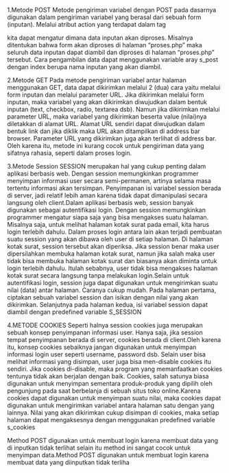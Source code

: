 1.Metode POST
Metode pengiriman variabel dengan POST pada dasarnya digunakan dalam pengiriman variabel yang berasal dari sebuah form (inputan). Melalui atribut action yang terdapat dalam tag <form> kita dapat mengatur dimana data inputan akan diproses. Misalnya ditentukan bahwa form akan diproses di halaman “proses.php” maka seluruh data inputan dapat diambil dan diproses di halaman “proses.php” tersebut. Cara pengambilan data dapat menggunakan variable aray s_post dengan index berupa nama inputan yang akan diambil.
  
2.Metode GET
Pada metode pengiriman variabel antar halaman menggunakan GET, data dapat dikirimkan melalui 2 (dua) cara yaitu melalui form inputan dan melalui parameter URL. Jika dikirimkan melalui form inputan, maka variabel yang akan dikirimkan diwujudkan dalam bentuk inputan (text, checkbox, radio, textarea dsb). Namun jika dikirimkan melalui parameter URL, maka variabel yang dikirimkan beserta value (nilai)nya diletakkan di alamat URL. Alamat URL sendiri dapat diwujudkan dalam bentuk link dan jika diklik maka URL akan ditampilkan di address bar browser. Parameter URL yang dikirimkan juga akan terlihat di address bar. Oleh karena itu, metode ini kurang cocok untuk pengiriman data yang sifatnya rahasia, seperti dalam proses login.
  
3.Metode Session
SESSION merupakan hal yang cukup penting dalam aplikasi berbasis web. Dengan session memungkinkan programmer menyimpan informasi user secara semi-permanen, artinya selama masa tertentu informasi akan tersimpan. Penyimpanan isi variabel session berada di server, jadi relatif lebih aman karena tidak dapat dimanipulasi secara langsung oleh client.Dalam aplikasi berbasis web, session banyak digunakan sebagai autentifikasi login. Dengan session memungkinkan programmer mengatur siapa saja yang bisa mengakses suatu halaman. Misalnya saja, untuk melihat halaman kotak surat pada email, kita harus login terlebih dahulu. Dalam proses login antara lain akan terjadi pembuatan suatu session yang akan dibawa oleh user di setiap halaman. Di halaman kotak surat, session tersebut akan diperiksa. Jika session benar maka user dipersilahkan membuka halaman kotak surat, namun jika salah maka user tidak bisa membuka halaman kotak surat dan biasanya akan diminta untuk login terlebih dahulu. Itulah sebabnya, user tidak bisa mengakses halaman kotak surat secara langsung tanpa melakukan login.Selain untuk autentifikasi login, session juga dapat digunakan untuk mengirimkan suatu nilai (data) antar halaman. Caranya cukup mudah. Pada halaman pertama, ciptakan sebuah variabel session dan isikan dengan nilai yang akan dikirimkan. Selanjutnya pada halaman kedua, isi variabel session dapat diambil dengan predefined variable S_SESSION
  
4.METODE COOKIES
Seperti halnya session cookies juga merupakan sebuah konsep penyimpanan informasi user. Hanya saja, jika session tempat penyimpanan berada di server, cookies berada di client.Oleh karena itu, konsep cookies sebaiknya jangan digunakan untuk menyimpan informasi login user seperti username, password dsb. Selain user bisa melihat informasi yang disimpan, user juga bisa men-disable cookies itu sendiri. Jika cookies di-disable, maka program yang memanfaatkan cookies tentunya tidak akan berjalan dengan baik. Cookies, salah satunya biasa digunakan untuk menyimpan sementara produk-produk yang dipilih oleh pengunjung pada saat berbelanja di sebuah situs toko online.Karena cookies dapat digunakan untuk menyimpan suatu nilai, maka cookies dapat digunakan untuk mengirimkan variabel antara halaman satu dengan yang lainnya. Nilai yang akan dikirimkan cukup disimpan di cookies, maka setiap halaman dapat mengaksesnya dengan menggunakan predefined variable s_cookies

Method POST digunakan untuk membuat login karena membuat data yang di inputkan tidak terlihat selain itu method ini sangat cocok untuk menyimpan data.Method POST digunakan untuk membuat login karena membuat data yang diinputkan tidak terliha

